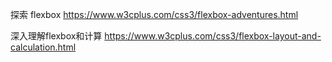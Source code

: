 探索 flexbox https://www.w3cplus.com/css3/flexbox-adventures.html

深入理解flexbox和计算 https://www.w3cplus.com/css3/flexbox-layout-and-calculation.html

